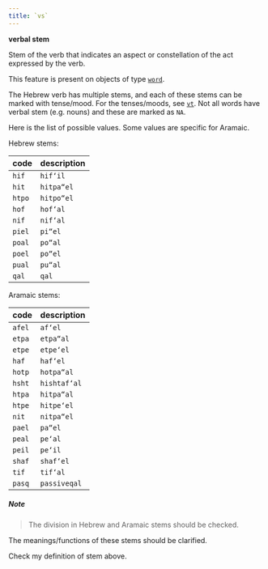 ```yaml
---
title: `vs`
---
```


**verbal stem**

Stem of the verb that indicates an aspect or constellation of the act expressed by the verb.

This feature is present on objects of type
[`word`](otype.md).

The Hebrew verb has multiple stems, and each of these stems can be marked with tense/mood.
For the tenses/moods, see [`vt`](vt.md).
Not all words have verbal stem (e.g. nouns) and these are marked as `NA`.

Here is the list of possible values. Some values are specific for Aramaic.

Hebrew stems:

code|description
---|---
`hif`  | `hif‘il`
`hit`  | `hitpa“el`
`htpo` | `hitpo“el`
`hof`  | `hof‘al`
`nif`  | `nif‘al`
`piel` | `pi“el`
`poal` | `po“al`
`poel` | `po“el`
`pual` | `pu“al`
`qal`  | `qal`

Aramaic stems:

code|description
---|---
`afel` | `af‘el`
`etpa` | `etpa“al`
`etpe` | `etpe‘el`
`haf`  | `haf‘el`
`hotp` | `hotpa“al`
`hsht` | `hishtaf‘al`
`htpa` | `hitpa“al`
`htpe` | `hitpe‘el`
`nit`  | `nitpa“el`
`pael` | `pa“el`
`peal` | `pe‘al`
`peil` | `pe‘il`
`shaf` | `shaf‘el`
`tif`  | `tif‘al`
`pasq` | `passiveqal`

##### Note
> The division in Hebrew and Aramaic stems should be checked.

The meanings/functions of these stems should be clarified.

Check my definition of stem above.
